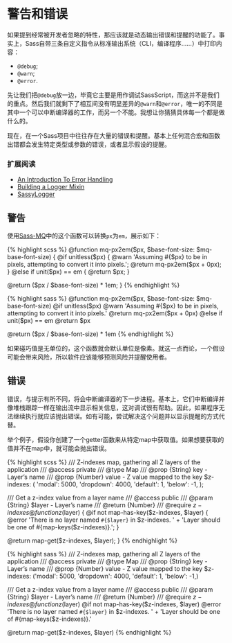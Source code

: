 
# 警告和错误

如果提到经常被开发者忽略的特性，那应该就是动态输出错误和提醒的功能了。事实上，Sass自带三条自定义指令从标准输出系统（CLI，编译程序……）中打印内容：

* `@debug`;
* `@warn`;
* `@error`.

先让我们把`@debug`放一边，毕竟它主要是用作调试SassScript，而这并不是我们的重点。然后我们就剩下了相互间没有明显差异的`@warn`和`@error`，唯一的不同是其中一个可以中断编译器的工作，而另一个不能。我想让你猜猜具体每一个都是做什么的。

现在，在一个Sass项目中往往存在大量的错误和提醒。基本上任何混合宏和函数出错都会发生特定类型或参数的错误，或者显示假设的提醒。

### 扩展阅读

* [An Introduction To Error Handling](http://webdesign.tutsplus.com/tutorials/an-introduction-to-error-handling-in-sass--cms-19996)
* [Building a Logger Mixin](http://webdesign.tutsplus.com/tutorials/building-a-logger-mixin-in-sass--cms-22070)
* [SassyLogger](https://github.com/HugoGiraudel/SassyLogger)

## 警告

使用[Sass-MQ](https://github.com/sass-mq/sass-mq)中的这个函数可以转换`px`为`em`，展示如下：

<div class="code-block">
  <div class="code-block__wrapper" data-syntax="scss">
{% highlight scss %}
@function mq-px2em($px, $base-font-size: $mq-base-font-size) {
  @if unitless($px) {
    @warn 'Assuming #{$px} to be in pixels, attempting to convert it into pixels.';
    @return mq-px2em($px + 0px);
  } @else if unit($px) == em {
    @return $px;
  }

  @return ($px / $base-font-size) * 1em;
}
{% endhighlight %}
  </div>
  <div class="code-block__wrapper" data-syntax="sass">
{% highlight sass %}
@function mq-px2em($px, $base-font-size: $mq-base-font-size)
  @if unitless($px)
    @warn 'Assuming #{$px} to be in pixels, attempting to convert it into pixels.'
    @return mq-px2em($px + 0px)
  @else if unit($px) == em
    @return $px

  @return ($px / $base-font-size) * 1em
{% endhighlight %}
  </div>
</div>

如果碰巧值是无单位的，这个函数就会默认单位是像素。就这一点而论，一个假设可能会带来风险，所以软件应该能够预测风险并提醒使用者。

## 错误

错误，与提示有所不同，将会中断编译器的下一步进程。基本上，它们中断编译并像堆栈跟踪一样在输出流中显示相关信息，这对调试很有帮助。因此，如果程序无法继续执行就应该抛出错误。如有可能，尝试解决这个问题并以显示提醒的方式代替。

举个例子，假设你创建了一个getter函数来从特定map中获取值。如果想要获取的值并不在map中，就可能会抛出错误。

<div class="code-block">
  <div class="code-block__wrapper" data-syntax="scss">
{% highlight scss %}
/// Z-indexes map, gathering all Z layers of the application
/// @access private
/// @type Map
/// @prop {String} key - Layer’s name
/// @prop {Number} value - Z value mapped to the key
$z-indexes: (
  'modal': 5000,
  'dropdown': 4000,
  'default': 1,
  'below': -1,
);

/// Get a z-index value from a layer name
/// @access public
/// @param {String} $layer - Layer’s name
/// @return {Number}
/// @require $z-indexes
@function z($layer) {
  @if not map-has-key($z-indexes, $layer) {
    @error 'There is no layer named `#{$layer}` in $z-indexes. '
         + 'Layer should be one of #{map-keys($z-indexes)}.';
  }

  @return map-get($z-indexes, $layer);
}
{% endhighlight %}
  </div>
  <div class="code-block__wrapper" data-syntax="sass">
{% highlight sass %}
/// Z-indexes map, gathering all Z layers of the application
/// @access private
/// @type Map
/// @prop {String} key - Layer’s name
/// @prop {Number} value - Z value mapped to the key
$z-indexes: ('modal': 5000, 'dropdown': 4000, 'default': 1, 'below': -1,)

/// Get a z-index value from a layer name
/// @access public
/// @param {String} $layer - Layer’s name
/// @return {Number}
/// @require $z-indexes
@function z($layer)
  @if not map-has-key($z-indexes, $layer)
    @error 'There is no layer named `#{$layer}` in $z-indexes. '
         + 'Layer should be one of #{map-keys($z-indexes)}.'

  @return map-get($z-indexes, $layer)
{% endhighlight %}
  </div>
</div>
